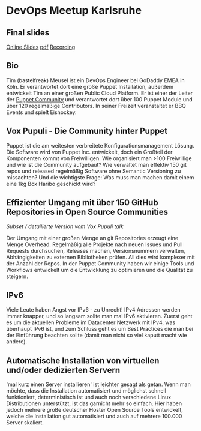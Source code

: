 # DevOps Meetup Karlsruhe

## Final slides

[Online Slides](https://bastelfreak.de/devopsmeetupka)
[pdf](Vox_Pupuli_-_Empowering_the_Puppet_Community_-_Tim_Meusel_devopsmeetup_karlsruhe.pdf)
[Recording](https://www.youtube.com/watch?v=sEEagytj7Q4)

## Bio

Tim (bastelfreak) Meusel ist ein DevOps Engineer bei GoDaddy EMEA in Köln. Er
verantwortet dort eine große Puppet Installation, außerdem entwickelt Tim an
einer großen Public Cloud Platform. Er ist einer der Leiter der
[Puppet Community](https://voxpupuli.org/) und verantwortet dort über 100 Puppet
Module und über 120 regelmäßige Contributors. In seiner Freizeit veranstaltet
er BBQ Events und spielt Eishockey.

## Vox Pupuli - Die Community hinter Puppet

Puppet ist die am weitesten verbreitete Konfigurationsmanagement Lösung. Die
Software wird von Puppet Inc. entwickelt, doch ein Großteil der Komponenten
kommt von Freiwilligen. Wie organisiert man >100 Freiwillige und wie ist die
Community aufgebaut? Wie verwaltet man effektiv 150 git repos und released
regelmäßig Software ohne Semantic Versioning zu missachten? Und die wichtigste
Frage: Was muss man machen damit einem eine 1kg Box Haribo geschickt wird?

## Effizienter Umgang mit über 150 GitHub Repositories in Open Source Communities

*Subset / detailierte Version vom Vox Pupuli talk*

Der Umgang mit einer großen Menge an git Repositories erzeugt eine Menge
Overhead. Regelmäßig alle Projekte nach neuen Issues und Pull Requests
durchsuchen, Releases machen, Versionsnummern verwalten, Abhängigkeiten zu
externen Bibliotheken prüfen. All dies wird komplexer mit der Anzahl der Repos.
In der Puppet Community haben wir einige Tools und Workflows entwickelt um die
Entwicklung zu optimieren und die Qualität zu steigern.

## IPv6

Viele Leute haben Angst vor IPv6 - zu Unrecht! IPv4 Adressen werden immer
knapper, und so langsam sollte man mal IPv6 aktivieren. Zuerst geht es um die
aktuellen Probleme im Datacenter Netzwerk mit IPv4, was überhaupt IPv6 ist, und
zum Schluss geht es um Best Practices die man bei der Einführung beachten
sollte (damit man nicht so viel kaputt macht wie andere).

## Automatische Installation von virtuellen und/oder dedizierten Servern

'mal kurz einen Server installieren' ist leichter gesagt als getan. Wenn
man möchte, dass die Installation automatisiert und möglichst schnell
funktioniert, deterministisch ist und auch noch verschiedene Linux
Distributionen unterstützt, ist das garnicht mehr so einfach. Hier haben
jedoch mehrere große deutscher Hoster Open Source Tools entwickelt, welche
die Installation gut automatisiert und auch auf mehrere 100.000 Server
skaliert.
